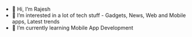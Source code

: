- 👋 Hi, I’m Rajesh
- 👀 I’m interested in a lot of tech stuff - Gadgets, News, Web and Mobile apps, Latest trends
- 🌱 I’m currently learning Mobile App Development

<!---
- 💞️ I’m looking to collaborate on 
- 📫 How to reach me ...
letsbuild-with-rajesh/letsbuild-with-rajesh is a ✨ special ✨ repository because its `README.md` (this file) appears on your GitHub profile.
You can click the Preview link to take a look at your changes.
--->
